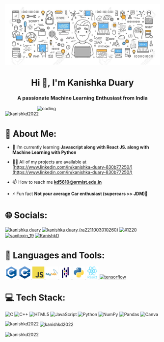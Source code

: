 ![logo](https://github.com/KanishkD2022/KanishkD2022/blob/main/Screenshot_2023-05-11-12-18-48-82_40deb401b9ffe8e1df2f1cc5ba480b12.jpg)

<h1 align="center">Hi 👋, I'm Kanishka Duary</h1>
<h3 align="center">A passionate Machine Learning Enthusiast from India</h3>

<img align="right" alt="coding" width="400" src="https://media1.giphy.com/media/qgQUggAC3Pfv687qPC/giphy.gif">

<p align="left"> <img src="https://komarev.com/ghpvc/?username=kanishkd2022&label=Profile%20views&color=0e75b6&style=flat" alt="kanishkd2022" /> </p>

# 💫 About Me:

- 🌱 I’m currently learning **Javascript along with React JS. along with Machine Learning with Python**

- 👨‍💻 All of my projects are available at [https://www.linkedin.com/in/kanishka-duary-830b77250/](https://www.linkedin.com/in/kanishka-duary-830b77250/)

- 📫 How to reach me **kd5610@srmist.edu.in**

- ⚡ Fun fact **Not your average Car enthusiast (supercars >> JDM)🙂**

# 🌐 Socials:

<p align="left">
<a href="https://linkedin.com/in/kanishka duary" target="blank"><img align="center" src="https://raw.githubusercontent.com/rahuldkjain/github-profile-readme-generator/master/src/images/icons/Social/linked-in-alt.svg" alt="kanishka duary" height="30" width="40" /></a>
<a href="https://www.hackerrank.com/kanishka duary (ra2211003010260)" target="blank"><img align="center" src="https://raw.githubusercontent.com/rahuldkjain/github-profile-readme-generator/master/src/images/icons/Social/hackerrank.svg" alt="kanishka duary (ra2211003010260)" height="30" width="40" /></a>
<a href="https://discord.gg/#1220" target="blank"><img align="center" src="https://raw.githubusercontent.com/rahuldkjain/github-profile-readme-generator/master/src/images/icons/Social/discord.svg" alt="#1220" height="30" width="40" /></a>
<a href="https://www.instagram.com/saxitoxin_19/" target="blank"><img align="center" src="https://raw.githubusercontent.com/rahuldkjain/github-profile-readme-generator/master/src/images/icons/Social/instagram.svg" alt="saxitoxin_19" height="30" width="40" /></a>
<a href="https://open.spotify.com/user/93hpqpks2tsaywzrnj56hghz1" target="blank"><img align="center" src="https://raw.githubusercontent.com/rahuldkjain/github-profile-readme-generator/master/src/images/icons/Social/spotify.svg" alt="KanishkD" height="30" width="40" /></a>
</p>

# 🎃 Languages and Tools:

<p align="left"> <a href="https://www.cprogramming.com/" target="_blank" rel="noreferrer"> <img src="https://raw.githubusercontent.com/devicons/devicon/master/icons/c/c-original.svg" alt="c" width="40" height="40"/> </a> <a href="https://www.w3schools.com/cpp/" target="_blank" rel="noreferrer"> <img src="https://raw.githubusercontent.com/devicons/devicon/master/icons/cplusplus/cplusplus-original.svg" alt="cplusplus" width="40" height="40"/> </a> <a href="https://developer.mozilla.org/en-US/docs/Web/JavaScript" target="_blank" rel="noreferrer"> <img src="https://raw.githubusercontent.com/devicons/devicon/master/icons/javascript/javascript-original.svg" alt="javascript" width="40" height="40"/> </a> <a href="https://www.mysql.com/" target="_blank" rel="noreferrer"> <img src="https://raw.githubusercontent.com/devicons/devicon/master/icons/mysql/mysql-original-wordmark.svg" alt="mysql" width="40" height="40"/> </a> <a href="https://pandas.pydata.org/" target="_blank" rel="noreferrer"> <img src="https://raw.githubusercontent.com/devicons/devicon/2ae2a900d2f041da66e950e4d48052658d850630/icons/pandas/pandas-original.svg" alt="pandas" width="40" height="40"/> </a> <a href="https://www.python.org" target="_blank" rel="noreferrer"> <img src="https://raw.githubusercontent.com/devicons/devicon/master/icons/python/python-original.svg" alt="python" width="40" height="40"/> </a> <a href="https://reactjs.org/" target="_blank" rel="noreferrer"> <img src="https://raw.githubusercontent.com/devicons/devicon/master/icons/react/react-original-wordmark.svg" alt="react" width="40" height="40"/> </a> <a href="https://www.tensorflow.org" target="_blank" rel="noreferrer"> <img src="https://www.vectorlogo.zone/logos/tensorflow/tensorflow-icon.svg" alt="tensorflow" width="40" height="40"/> </a> </p>

# 💻 Tech Stack:

![C](https://img.shields.io/badge/c-%2300599C.svg?style=flat&logo=c&logoColor=white) ![C++](https://img.shields.io/badge/c++-%2300599C.svg?style=flat&logo=c%2B%2B&logoColor=white) ![HTML5](https://img.shields.io/badge/html5-%23E34F26.svg?style=flat&logo=html5&logoColor=white) ![JavaScript](https://img.shields.io/badge/javascript-%23323330.svg?style=flat&logo=javascript&logoColor=%23F7DF1E) ![Python](https://img.shields.io/badge/python-3670A0?style=flat&logo=python&logoColor=ffdd54) ![NumPy](https://img.shields.io/badge/numpy-%23013243.svg?style=flat&logo=numpy&logoColor=white) ![Pandas](https://img.shields.io/badge/pandas-%23150458.svg?style=flat&logo=pandas&logoColor=white) ![Canva](https://img.shields.io/badge/Canva-%2300C4CC.svg?style=flat&logo=Canva&logoColor=white)

<p><img align="left" src="https://github-readme-stats.vercel.app/api/top-langs?username=kanishkd2022
 &show_icons=true&locale=en&layout=compact" alt="kanishkd2022" /></p>

<p>&nbsp;<img align="center" src="https://github-readme-stats.vercel.app/api?username=kanishkd2022&show_icons=true&locale=en" alt="kanishkd2022" /></p>

<p><img align="center" src="https://github-readme-streak-stats.herokuapp.com/?user=kanishkd2022&" alt="kanishkd2022" /></p>
